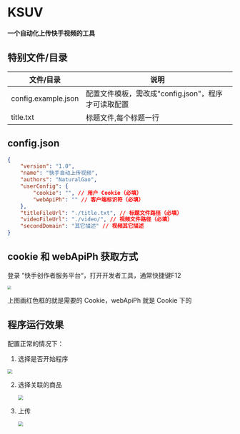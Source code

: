 # KSUV

**一个自动化上传快手视频的工具**

## 特别文件/目录

| 文件/目录           | 说明                                                |
| ------------------- | --------------------------------------------------- |
| config.example.json | 配置文件模板，需改成"config.json"，程序才可读取配置 |
| title.txt           | 标题文件,每个标题一行                               |

## config.json

```json
{
    "version": "1.0",
    "name": "快手自动上传视频",
    "authors": "NaturalGao",
    "userConfig": {
        "cookie": "", // 用户 Cookie（必填）
        "webApiPh": "" // 客户端标识符（必填）
    },
    "titleFileUrl": "./title.txt", // 标题文件路径（必填）
    "videoFileUrl": "./video/", // 视频文件路径（必填）
    "secondDomain": "其它描述" // 视频其它描述
}
```



## cookie 和 webApiPh 获取方式

登录 ”快手创作者服务平台“，打开开发者工具，通常快捷键F12



<img src="https://i.bmp.ovh/imgs/2022/02/1e11a828931ad05f.png" style="zoom: 50%;" />



上图画红色框的就是需要的 Cookie，webApiPh 就是 Cookie 下的



## 程序运行效果

配置正常的情况下：

1. 选择是否开始程序

<img src="https://i.bmp.ovh/imgs/2022/02/17916e6f64f8c5fa.png" style="zoom: 67%;" />



2. 选择关联的商品

   <img src="https://i.bmp.ovh/imgs/2022/02/261a44472480b8d3.png" style="zoom:67%;" />

3. 上传

   <img src="https://i.bmp.ovh/imgs/2022/02/3c0e5575e89261fd.png" style="zoom:67%;" />

